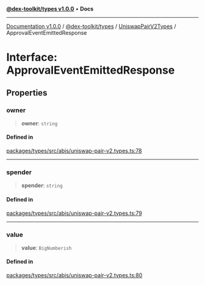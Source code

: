 [**@dex-toolkit/types v1.0.0**](../../../README.md) • **Docs**

***

[Documentation v1.0.0](../../../../../packages.md) / [@dex-toolkit/types](../../../README.md) / [UniswapPairV2Types](../README.md) / ApprovalEventEmittedResponse

# Interface: ApprovalEventEmittedResponse

## Properties

### owner

> **owner**: `string`

#### Defined in

[packages/types/src/abis/uniswap-pair-v2.types.ts:78](https://github.com/niZmosis/dex-toolkit/blob/3d8b41b44787b30fbea5de3ab4737662ffb61bc8/packages/types/src/abis/uniswap-pair-v2.types.ts#L78)

***

### spender

> **spender**: `string`

#### Defined in

[packages/types/src/abis/uniswap-pair-v2.types.ts:79](https://github.com/niZmosis/dex-toolkit/blob/3d8b41b44787b30fbea5de3ab4737662ffb61bc8/packages/types/src/abis/uniswap-pair-v2.types.ts#L79)

***

### value

> **value**: `BigNumberish`

#### Defined in

[packages/types/src/abis/uniswap-pair-v2.types.ts:80](https://github.com/niZmosis/dex-toolkit/blob/3d8b41b44787b30fbea5de3ab4737662ffb61bc8/packages/types/src/abis/uniswap-pair-v2.types.ts#L80)
